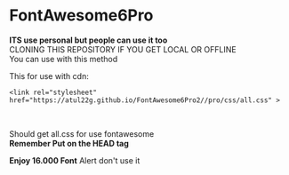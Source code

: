 # FontAwesome6Pro


**ITS use personal but people can use it too**<br>
CLONING THIS REPOSITORY IF YOU GET LOCAL OR OFFLINE
<br>
You can use with this method<br>

This for use with cdn:
<br>
```
<link rel="stylesheet" href="https://atul22g.github.io/FontAwesome6Pro2//pro/css/all.css" >
 ```
<br>

Should get all.css for use fontawesome<br>
**Remember Put on the HEAD tag**<br>

**Enjoy 16.000 Font**
Alert don't use it
